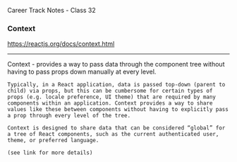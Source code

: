 Career Track Notes - Class 32

### Context
https://reactjs.org/docs/context.html

---
Context
    -  provides a way to pass data through the component tree without having to pass props down manually at every level.

    Typically, in a React application, data is passed top-down (parent to child) via props, but this can be cumbersome for certain types of props (e.g. locale preference, UI theme) that are required by many components within an application. Context provides a way to share values like these between components without having to explicitly pass a prop through every level of the tree.

    Context is designed to share data that can be considered “global” for a tree of React components, such as the current authenticated user, theme, or preferred language.
    
    (see link for more details)
